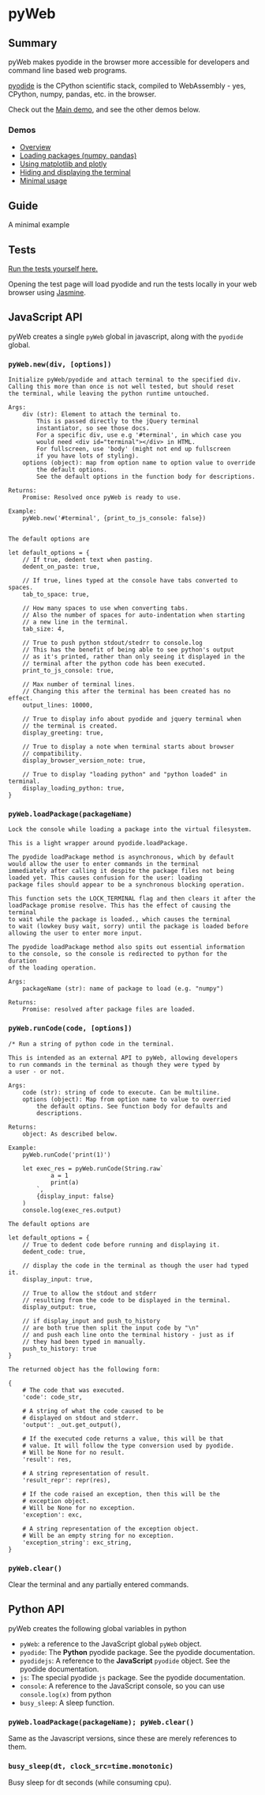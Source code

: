 # pyWeb

## Summary

pyWeb makes pyodide in the browser more accessible for developers and command line based web programs.

[pyodide](https://github.com/iodide-project/pyodide) is the CPython scientific stack, compiled to WebAssembly - yes, CPython, numpy, pandas, etc. in the browser.

Check out the [Main demo](https://jurasofish.github.io/pyweb/), and see the other demos below.

### Demos

 - [Overview](https://jurasofish.github.io/pyweb/)
 - [Loading packages (numpy, pandas)](todo)
 - [Using matplotlib and plotly](todo)
 - [Hiding and displaying the terminal](todo)
 - [Minimal usage](todo)

## Guide

A minimal example 

## Tests

[Run the tests yourself here.](https://jurasofish.github.io/pyweb/tests/pyWebTestRunner.html)

Opening the test page will load pyodide and run the tests locally in your
web browser using [Jasmine](https://jasmine.github.io/).

## JavaScript API

pyWeb creates a single `pyWeb` global in javascript, along with the `pyodide` global.

### `pyWeb.new(div, [options])`
```
Initialize pyWeb/pyodide and attach terminal to the specified div.
Calling this more than once is not well tested, but should reset
the terminal, while leaving the python runtime untouched.

Args:
    div (str): Element to attach the terminal to.
        This is passed directly to the jQuery terminal
        instantiator, so see those docs.
        For a specific div, use e.g '#terminal', in which case you
        would need <div id="terminal"></div> in HTML.
        For fullscreen, use 'body' (might not end up fullscreen 
        if you have lots of styling).
    options (object): map from option name to option value to override
        the default options.
        See the default options in the function body for descriptions.

Returns:
    Promise: Resolved once pyWeb is ready to use.

Example:
    pyWeb.new('#terminal', {print_to_js_console: false})


The default options are 

let default_options = {
    // If true, dedent text when pasting. 
    dedent_on_paste: true,

    // If true, lines typed at the console have tabs converted to spaces.
    tab_to_space: true,

    // How many spaces to use when converting tabs.
    // Also the number of spaces for auto-indentation when starting
    // a new line in the terminal.
    tab_size: 4,

    // True to push python stdout/stedrr to console.log
    // This has the benefit of being able to see python's output
    // as it's printed, rather than only seeing it displayed in the
    // terminal after the python code has been executed.
    print_to_js_console: true,
    
    // Max number of terminal lines.
    // Changing this after the terminal has been created has no effect.
    output_lines: 10000,

    // True to display info about pyodide and jquery terminal when
    // the terminal is created.
    display_greeting: true,

    // True to display a note when terminal starts about browser 
    // compatibility.
    display_browser_version_note: true,

    // True to display "loading python" and "python loaded" in terminal.
    display_loading_python: true,
}
```

### `pyWeb.loadPackage(packageName)`

```
Lock the console while loading a package into the virtual filesystem.

This is a light wrapper around pyodide.loadPackage.

The pyodide loadPackage method is asynchronous, which by default
would allow the user to enter commands in the terminal
immediately after calling it despite the package files not being
loaded yet. This causes confusion for the user: loading
package files should appear to be a synchronous blocking operation.

This function sets the LOCK_TERMINAL flag and then clears it after the 
loadPackage promise resolve. This has the effect of causing the terminal
to wait while the package is loaded., which causes the terminal
to wait (lowkey busy wait, sorry) until the package is loaded before
allowing the user to enter more input.

The pyodide loadPackage method also spits out essential information
to the console, so the console is redirected to python for the duration
of the loading operation.

Args:
    packageName (str): name of package to load (e.g. "numpy")

Returns:
    Promise: resolved after package files are loaded.
```

### `pyWeb.runCode(code, [options])`

```
/* Run a string of python code in the terminal.

This is intended as an external API to pyWeb, allowing developers
to run commands in the terminal as though they were typed by
a user - or not.

Args:
    code (str): string of code to execute. Can be multiline.
    options (object): Map from option name to value to overried
        the default optins. See function body for defaults and
        descriptions.

Returns:
    object: As described below.

Example:
    pyWeb.runCode('print(1)')
    
    let exec_res = pyWeb.runCode(String.raw`
            a = 1
            print(a)
        `,
        {display_input: false}
    )
    console.log(exec_res.output)

The default options are 

let default_options = {
    // True to dedent code before running and displaying it.
    dedent_code: true,

    // display the code in the terminal as though the user had typed it.
    display_input: true,

    // True to allow the stdout and stderr
    // resulting from the code to be displayed in the terminal.
    display_output: true, 

    // if display_input and push_to_history
    // are both true then split the input code by "\n"
    // and push each line onto the terminal history - just as if
    // they had been typed in manually.
    push_to_history: true
}

The returned object has the following form:

{
    # The code that was executed.
    'code': code_str,

    # A string of what the code caused to be
    # displayed on stdout and stderr.
    'output': _out.get_output(),

    # If the executed code returns a value, this will be that 
    # value. It will follow the type conversion used by pyodide.
    # Will be None for no result.
    'result': res,

    # A string representation of result.
    'result_repr': repr(res),

    # If the code raised an exception, then this will be the
    # exception object.
    # Will be None for no exception.
    'exception': exc,

    # A string representation of the exception object.
    # Will be an empty string for no exception.
    'exception_string': exc_string,
}
```

### `pyWeb.clear()`

Clear the terminal and any partially entered commands.

## Python API

pyWeb creates the following global variables in python

 - `pyWeb`: a reference to the JavaScript global `pyWeb` object.
 - `pyodide`: The **Python** pyodide package. See the pyodide documentation.
 - `pyodidejs`: A reference to the **JavaScript** `pyodide` object.
                See the pyodide documentation.
 - `js`: The special pyodide `js` package. See the pyodide documentation.
 - `console`: A reference to the JavaScript console, so you can use
              `console.log(x)` from python
 - `busy_sleep`: A sleep function.

### `pyWeb.loadPackage(packageName); pyWeb.clear()`

Same as the Javascript versions, since these are merely references to them.

### `busy_sleep(dt, clock_src=time.monotonic)`

Busy sleep for dt seconds (while consuming cpu).